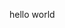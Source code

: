 <html>
    <head>
        <title>
            first 
        </title>
    </head>
    <body>
        <p>
             hello world
        </p>
</body>
</html>